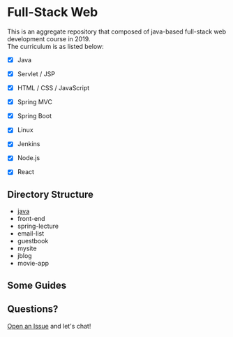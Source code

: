 #  Full-Stack Web
This is an aggregate repository that composed of java-based full-stack web development course in 2019.  
The curriculum is as listed below:  


- [x] Java
- [x] Servlet / JSP
- [x] HTML / CSS / JavaScript
- [x] Spring MVC
- [x] Spring Boot
- [x] Linux
- [x] Jenkins
- [x] Node.js
- [x] React



## Directory Structure
- [java](https://github.com/corock/full-stack-web/tree/master/java)
- front-end
- spring-lecture
- email-list
- guestbook
- mysite
- jblog
- movie-app



## Some Guides



## Questions?

[Open an Issue](https://github.com/corock/full-stack-web/issues/new) and let's chat!

